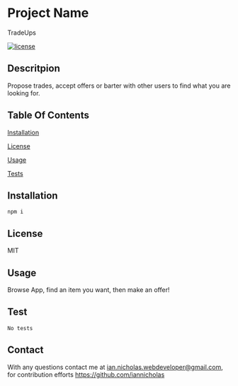 
  # Project Name
  TradeUps

  [![license](https://img.shields.io/badge/License-MIT-yellow.svg)](https://opensource.org/licenses/MIT)
  
  ## Descritpion
  Propose trades, accept offers or barter with other users to find what you are looking for.

  ## Table Of Contents
  [Installation](#installation)

  [License](#license)

  [Usage](#usage)

  [Tests](#test)
  ## Installation

  ~~~
  npm i
  ~~~

  ## License
  MIT

  ## Usage
  Browse App, find an item you want, then make an offer!
  
  ## Test
  ~~~
  No tests
  ~~~

  ## Contact
  With any questions contact me at <ian.nicholas.webdeveloper@gmail.com>, for contribution efforts <https://github.com/iannicholas>
  
